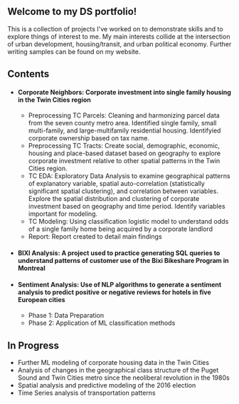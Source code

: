 ## Welcome to my DS portfolio!

This is a collection of projects I've worked on to demonstrate skills and to explore things of interest to me. My main interests collide at the intersection of urban development, housing/transit, and urban political economy. Further writing samples can be found on my website.


## Contents

 - #### Corporate Neighbors: Corporate investment into single family housing in the Twin Cities region
    -  Preprocessing TC Parcels: Cleaning and harmonizing parcel data from the seven county metro area. Identified single family, small multi-family, and large-multifamily residential housing. Identifyied corporate ownership based on tax name.
    - Preprocessing TC Tracts: Create social, demographic, economic, housing and place-based dataset based on geography to explore corporate investment relative to other spatial patterns in the Twin Cities region.
    - TC EDA: Exploratory Data Analysis to examine geographical patterns of explanatory variable, spatial auto-correlation (statistically significant spatial clustering), and correlation between variables. Explore the spatial distribution and clustering of corporate investment based on geography and time period. Identify variables important for modeling.
    - TC Modeling: Using classification logistic model to understand odds of a single family home being acquired by a corporate landlord
    - Report: Report created to detail main findings

 - #### BIXI Analysis: A project used to practice generating SQL queries to understand patterns of customer use of the Bixi Bikeshare Program in Montreal

 - #### Sentiment Analysis: Use of NLP algorithms to generate a sentiment analysis to predict positive or negative reviews for hotels in five European cities
    - Phase 1: Data Preparation
    - Phase 2: Application of ML classification methods
  
## In Progress
 - Further ML modeling of corporate housing data in the Twin Cities
 - Analysis of changes in the geographical class structure of the Puget Sound and Twin Cities metro since the neoliberal revolution in the 1980s
 - Spatial analysis and predictive modeling of the 2016 election
 - Time Series analysis of transportation patterns
<!--
-->

